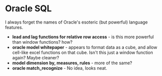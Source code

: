 
# Oracle SQL

I always forget the names of Oracle's esoteric (but powerful) language features.

* **lead and lag functions for relative row access** - is this more powerful than window functions?  how? 
* **oracle model whitepaper** - appears to format data as a cube, and allow cell-like excel functions on that cube.  Isn't this just a window function again?  Maybe cleaner?
* **model dimension by, measures, rules** - more of the same?
* **oracle match_recognize** - No idea, looks neat.

